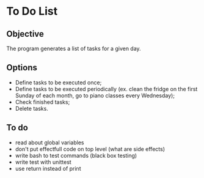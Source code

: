 # To Do List
## Objective
The program generates a list of tasks for a given day.
## Options
- Define tasks to be executed once;
- Define tasks to be executed periodically (ex. clean the fridge on the first Sunday of each month, go to piano classes every Wednesday);
- Check finished tasks;
- Delete tasks.
## To do
- read about global variables
- don't put effectfull code on top level (what are side effects)
- write bash to test commands (black box testing)
- write test with unittest
- use return instead of print

